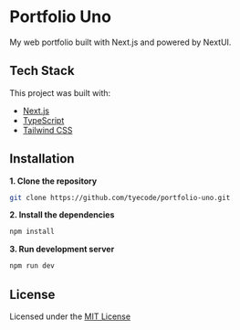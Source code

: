 # Portfolio Uno

My web portfolio built with Next.js and powered by NextUI. 

## Tech Stack

This project was built with:
- [Next.js](https://nextjs.org/)
- [TypeScript](https://www.typescriptlang.org/)
- [Tailwind CSS](https://tailwindcss.com/)

## Installation

**1. Clone the repository**

```bash
git clone https://github.com/tyecode/portfolio-uno.git
```

**2. Install the dependencies**

```bash
npm install
```

**3. Run development server**

```bash
npm run dev
```

## License

Licensed under the [MIT License](https://github.com/tyecode/portfolio-uno/blob/main/LICENSE)
